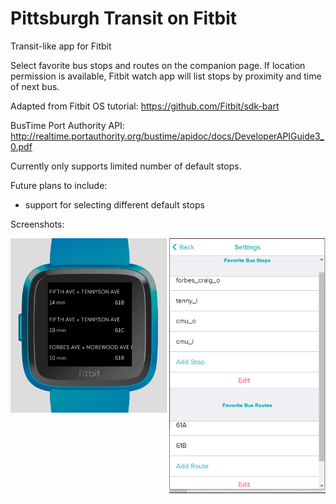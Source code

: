 # Pittsburgh Transit on Fitbit
Transit-like app for Fitbit

Select favorite bus stops and routes on the companion page. If location permission is available, Fitbit watch app will list stops by proximity and time of next bus.

Adapted from Fitbit OS tutorial: https://github.com/Fitbit/sdk-bart

BusTime Port Authority API: http://realtime.portauthority.org/bustime/apidoc/docs/DeveloperAPIGuide3_0.pdf

Currently only supports limited number of default stops. 

Future plans to include:
- support for selecting different default stops

Screenshots:

<img src="images/watch.PNG" align="left" width="250"/><img src="images/companion.PNG" align="right" width="250"/>
